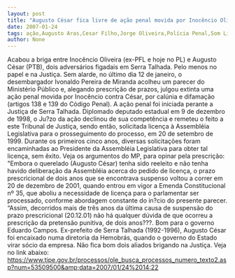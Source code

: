 ```yaml
---
layout: post
title: "Augusto César fica livre de ação penal movida por Inocêncio Oliveira, ainda em 1999"
date: 2007-01-24
tags: ação,Augusto Aras,Cesar Filho,Jorge Oliveira,Polícia Penal,Som Livre
author: None
---
```

Acabou a briga entre Inocêncio Oliveira (ex-PFL e hoje no PL) e Augusto César (PTB), dois adversários figadais em Serra Talhada. 
Pelo menos no papel e na Justiça.
Sem alarde, no último dia 12 de janeiro, o desembargador Ivonaldo Pereira de Miranda acolheu um parecer do Ministério Público e, alegando prescrição de prazos, julgou extinta uma ação penal movida por Inocêncio contra César, por calúnia e difamação (artigos 138 e 139 do Código Penal).
A ação penal foi iniciada perante a Justiça de Serra Talhada. 
Diplomado deputado estadual em 9 de dezembro de 1998, o Ju?zo da ação declinou de sua competência e remeteu o feito a este Tribunal de Justiça, sendo então, solicitada licença à Assembléia Legislativa para o prosseguimento do processo, em 20 de setembro de 1999.
Durante os primeiros cinco anos, diversas solicitações foram encaminhadas ao Presidente da Assembléia Legislativa para obter tal licença, sem êxito.
Veja os argumentos do MP, para opinar pela prescrição: 
\"Embora o querelado (Augusto César) tenha sido reeleito e não tenha havido deliberação da Assembléia acerca do pedido de licença, o prazo prescricional de dois anos que se encontrava suspenso voltou a correr em 20 de dezembro de 2001, quando entrou em vigor a Emenda Constitucional nº 35, que aboliu a necessidade de licença para o parlamentar ser processado, conforme abordagem constante do in?cio do presente parecer.
“Assim, decorridos mais de três anos da última causa de suspensão do prazo prescricional (20.12.01) não há qualquer dúvida de que ocorreu a prescrição da pretensão punitiva, de dois anos???.
Bom para o governo Eduardo Campos. 
Ex-prefeito de Serra Talhada (1992-1996), Augusto César foi encaixado numa diretoria da Hemobrás, quando o governo do Estado virar sócio da empresa.
Não fica bom dois aliados brigando na Justiça.
Veja no link abaixo:
https://www.tjpe.gov.br/processos/ole_busca_processos_numero_texto2.asp?num=53509500&amp;data=2007/01/24%2014:22 